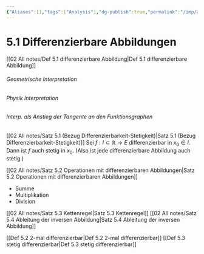 ```yaml
---
{"Aliases":[],"tags":["Analysis"],"dg-publish":true,"permalink":"/imp/analysis-2/5-differentialrechnung-fuer-funktion-einer-reellen-variablen/5-1-differenzierbare-abbildungen/","dgHomeLink":true,"dgPassFrontmatter":true}
---
```


# 5.1 Differenzierbare Abbildungen
[[02 All notes/Def 5.1 differenzierbare Abbildung|Def 5.1 differenzierbare Abbildung]]

###### Geometrische Interpretation 
###### Physik Interpretation 
###### Interp. als Anstieg der Tangente an den Funktionsgraphen

[[02 All notes/Satz 5.1 (Bezug Differenzierbarkeit-Stetigkeit)|Satz 5.1 (Bezug Differenzierbarkeit-Stetigkeit)]]
Sei $f : I \subset \mathbb{R} \rightarrow E$ differenzierbar in $x_0 \in I$. Dann ist $f$ auch stetig in $x_0$. 
(Also ist jede differenzierbare Abbildung auch stetig.)

[[02 All notes/Satz 5.2 Operationen mit differenzierbaren Abbildungen|Satz 5.2 Operationen mit differenzierbaren Abbildungen]]
- Summe
- Multiplikation
- Division

[[02 All notes/Satz 5.3 Kettenregel|Satz 5.3 Kettenregel]]
[[02 All notes/Satz 5.4 Ableitung der inversen Abbildung|Satz 5.4 Ableitung der inversen Abbildung]]

[[Def 5.2 2-mal differenzierbar|Def 5.2 2-mal differenzierbar]]
[[Def 5.3 stetig differenzierbar|Def 5.3 stetig differenzierbar]]

